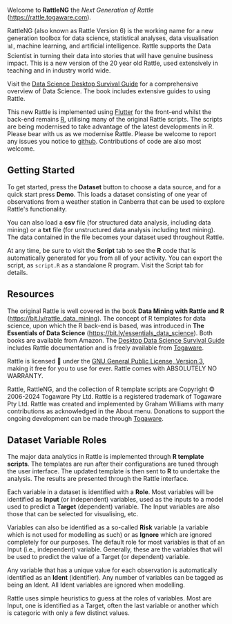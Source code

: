 Welcome to **RattleNG** the *Next Generation of Rattle*
(https://rattle.togaware.com).

RattleNG (also known as Rattle Version 6) is the working name for a
new generation toolbox for data science, statistical analyses, data
visualisation 📊, machine learning, and artificial intelligence.
Rattle supports the Data Scientist in turning their data into stories
that will have genuine business impact.  This is a new version of the
20 year old Rattle, used extensively in teaching and in industry world
wide.

Visit the [Data Science Desktop Survival
Guide](https://survivor.togaware.com/datascience) for a comprehensive
overview of Data Science. The book includes extensive guides to using
Rattle.

This new Rattle is implemented using [Flutter](https://flutter.dev)
for the front-end whilst the back-end remains
[R](https://r-project.org), utilising many of the original Rattle
scripts. The scripts are being modernised to take advantage of the
latest developments in R. Please bear with us as we modernise Rattle.
Please be welcome to report any issues you notice to
[github](https://github.com/gjwgit/rattleng).  Contributions of code
are also most welcome.

> 

## Getting Started

To get started, press the **Dataset** button to choose a data source,
and for a quick start press **Demo**. This loads a dataset consisting
of one year of observations from a weather station in Canberra that
can be used to explore Rattle's functionality.

You can also load a **csv** file (for structured data analysis,
including data mining) or a **txt** file (for unstructured data
analysis including text mining). The data contained in the file
becomes your dataset used throughout Rattle.

At any time, be sure to visit the **Script** tab to see the **R** code
that is automatically generated for you from all of your activity. You
can export the script, as `script.R` as a standalone R program. Visit
the Script tab for details.

> 

## Resources

The original Rattle is well covered in the book **Data Mining with
Rattle and R** (https://bit.ly/rattle_data_mining). The concept of R
templates for data science, upon which the R back-end is based, was
introduced in **The Essentials of Data Science**
(https://bit.ly/essentials_data_science). Both books are available
from Amazon. The [Desktop Data Science Survival
Guide](https://survivor.togaware.com/datascience) includes Rattle
documentation and is freely available from
[Togaware](https://togaware.com).

Rattle is licensed 🪪 under the [GNU General Public License, Version
3](https://www.gnu.org/licenses/gpl-3.0.en.html), making it free for
you to use for ever. Rattle comes with ABSOLUTELY NO WARRANTY.

Rattle, RattleNG, and the collection of R template scripts are
Copyright © 2006-2024 Togaware Pty Ltd. Rattle is a registered
trademark of Togaware Pty Ltd. Rattle was created and implemented by
Graham Williams with many contributions as acknowledged in the About
menu. Donations to support the ongoing development can be made through
[Togaware](https://togaware.com/onepager.html).

> 

## Dataset Variable Roles

The major data analytics in Rattle is implemented through **R template
scripts**. The templates are run after their configurations are tuned
through the user interface. The updated template is then sent to **R**
to undertake the analysis. The results are presented through the
Rattle interface.

Each variable in a dataset is identified with a **Role**. Most
variables will be identified as **Input** (or independent) variables,
used as the inputs to a model used to predict a **Target** (dependent)
variable. The Input variables are also those that can be selected for
visualising, etc.

Variables can also be identified as a so-called **Risk** variable (a
variable which is not used for modelling as such) or as **Ignore**
which are ignored completely for our purposes. The default role for
most variables is that of an Input (i.e., independent)
variable. Generally, these are the variables that will be used to
predict the value of a Target (or dependent) variable.

Any variable that has a unique value for each observation is
automatically identified as an **Ident** (identifier). Any number of
variables can be tagged as being an Ident. All Ident variables are
ignored when modelling.

Rattle uses simple heuristics to guess at the roles of variables. Most
are Input, one is identified as a Target, often the last variable or
another which is categoric with only a few distinct values.

> 

